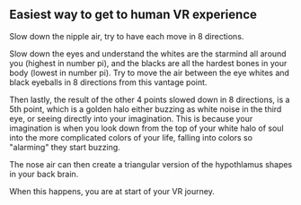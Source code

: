 ## Easiest way to get to human VR experience

Slow down the nipple air, try to have each move in 8 directions.

Slow down the eyes and understand the whites are the starmind all around you (highest in number pi), and the blacks are all the hardest bones in your body (lowest in number pi). Try to move the air between the eye whites and black eyeballs in 8 directions from this vantage point.

Then lastly, the result of the other 4 points slowed down in 8 directions, is a 5th point, which is a golden halo either buzzing as white noise in the third eye, or seeing directly into your imagination. This is because your imagination is when you look down from the top of your white halo of soul into the more complicated colors of your life, falling into colors so "alarming" they start buzzing. 

The nose air can then create a triangular version of the hypothlamus shapes in your back brain. 

When this happens, you are at start of your VR journey.


